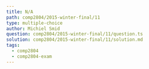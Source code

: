 ```yaml
---
title: N/A
path: comp2804/2015-winter-final/11
type: multiple-choice
author: Michiel Smid
question: comp2804/2015-winter-final/11/question.ts
solution: comp2804/2015-winter-final/11/solution.md
tags:
  - comp2804
  - comp2804-exam
---
```

